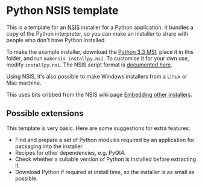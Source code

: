 Python NSIS template
====================

This is a template for an [NSIS](http://nsis.sourceforge.net/) installer for a Python
application. It bundles a copy of the Python interpreter, so you can make an installer
to share with people who don't have Python installed.

To make the example installer, download the [Python 3.3 MSI](http://python.org/ftp/python/3.3.2/python-3.3.2.msi),
place it in this folder, and run `makensis installpy.nsi`. To customise it for your own
use, modify `installpy.nsi`. The NSIS script format is
[documented here](http://nsis.sourceforge.net/Docs/Contents.html).

Using NSIS, it's also possible to make Windows installers from a Linux or Mac machine.

This uses bits cribbed from the NSIS wiki page [Embedding other installers](http://nsis.sourceforge.net/Embedding_other_installers).

Possible extensions
-------------------

This template is very basic. Here are some suggestions for extra features:

- Find and prepare a set of Python modules required by an application for packaging into
  the installer.
- Recipes for other dependencies, e.g. PyQt4.
- Check whether a suitable version of Python is installed before extracting it.
- Download Python if required at install time, so the installer is as small as possible.
